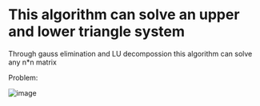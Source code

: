 # This algorithm can solve an upper and lower triangle system
Through gauss elimination and LU decompossion this algorithm can solve any n*n matrix

Problem:

![image](https://github.com/caiobatinga/Gauss-Elimination-Alg/assets/65677143/da921787-b3f2-435b-b393-4df4d695473a)
